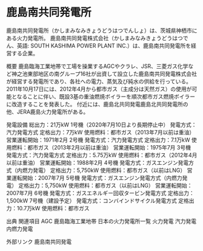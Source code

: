 # 鹿島南共同発電所

鹿島南共同発電所（かしまみなみきょうどうはつでんしょ）は、茨城県神栖市にある火力発電所。
鹿島南共同発電株式会社（かしまみなみきょうどうはつでん、英語: SOUTH KASHIMA POWER PLANT INC.）は、鹿島南共同発電所を経営する企業。

概要
鹿島臨海工業地帯で工場を操業するAGCやクラレ、JSR、三菱ガス化学など神之池東部地区の南グループ16社が出資して設立した鹿島南共同発電株式会社が経営する発電所であり、各社への電力、蒸気及び純水の供給を行っている。
2011年10月17日には、2012年4月から都市ガス（主成分は天然ガス）の使用が可能となることに伴い、既設3基の重油燃焼ボイラーを順次都市ガス燃焼ボイラーに改造することを発表した。
付近には、鹿島北共同発電鹿島北共同発電所の他、JERA鹿島火力発電所がある。

発電設備
総出力：21万kW
1号機（2020年7月10日より長期停止中）
発電方式：汽力発電方式
定格出力：7万kW
使用燃料：都市ガス（2013年7月以前は重油）
営業運転開始：1971年2月
2号機
発電方式：汽力発電方式
定格出力：7.1万kW
使用燃料：都市ガス（2013年2月以前は重油）
営業運転開始：1975年7月
3号機
発電方式：汽力発電方式
定格出力：5.75万kW
使用燃料：都市ガス（2012年4月以前は重油）
営業運転開始：1988年2月
4号機
発電方式：ガスエンジン発電方式（内燃力発電）
定格出力：5,750kW
使用燃料：都市ガス（以前はLNG）
営業運転開始：2007年7月
5号機
発電方式：ガスエンジン発電方式（内燃力発電）
定格出力：5,750kW
使用燃料：都市ガス（以前はLNG）
営業運転開始：2007年7月
6号機
発電方式：ガスエネルギー回収タービン発電方式
定格出力：1,500kW
7号機（建設予定）
発電方式：コンバインドサイクル発電方式
定格出力：10.7万kW
使用燃料：都市ガス

出典
関連項目
AGC
鹿島臨海工業地帯
日本の火力発電所一覧
火力発電
汽力発電
内燃力発電

外部リンク
鹿島南共同発電